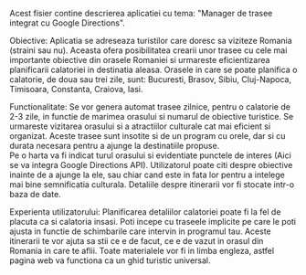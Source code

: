 Acest fisier contine descrierea aplicatiei cu tema: "Manager de trasee integrat cu  Google Directions".

Obiective: Aplicatia se adreseaza turistilor care doresc sa viziteze Romania (straini sau nu).
Aceasta ofera posibilitatea crearii unor trasee cu cele mai importante obiective din orasele Romaniei si urmareste eficientizarea planificarii calatoriei in destinatia aleasa.
Orasele in care se poate planifica o calatorie, de doua sau trei zile, sunt: Bucuresti, Brasov, Sibiu, Cluj-Napoca, Timisoara, Constanta, Craiova, Iasi.

Functionalitate: 
Se vor genera automat trasee zilnice, pentru o calatorie de 2-3 zile, in functie de marimea orasului si numarul de obiective turistice.
Se urmareste vizitarea orasului si a atractiilor culturale cat mai eficient si organizat.
Aceste trasee sunt insotite si de un program cu orele, dar si cu durata necesara pentru a ajunge la destinatiile propuse.  
Pe o harta va fi indicat turul orasului si evidentiate punctele de interes (Aici se va integra Google Directions API).
Utilizatorul poate citi despre obiective inainte de a ajunge la ele, sau chiar cand este in fata lor pentru a intelege mai bine semnificatia culturala.
Detaliile despre itinerarii vor fi stocate intr-o baza de date.

Experienta utilizatorului:
Planificarea detaliilor calatoriei poate fi la fel de placuta ca si calatoria insasi. 
Poti incepe cu traseele implicite pe care le poti ajusta in functie de schimbarile care intervin in programul tau.
Aceste itinerarii te vor ajuta sa stii ce e de facut, ce e de vazut in orasul din Romania in care te aflii.
Toate materialele vor fi in limba engleza, astfel pagina web va functiona ca un ghid turistic universal.

